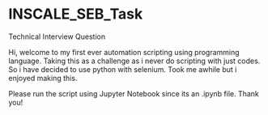 # INSCALE_SEB_Task
Technical Interview Question

Hi, welcome to my first ever automation scripting using programming language. Taking this as a challenge as i never do scripting with just codes. 
So i have decided to use python with selenium. Took me awhile but i enjoyed making this.

Please run the script using Jupyter Notebook since its an .ipynb file. Thank you!